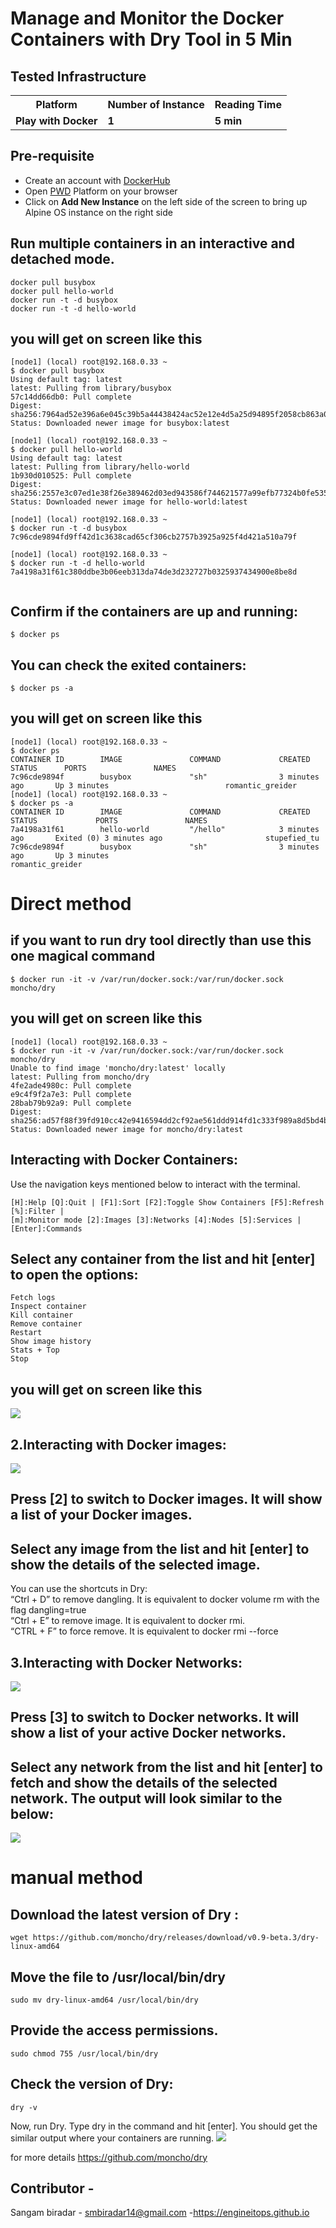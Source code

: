 #  Manage and Monitor the Docker Containers with Dry Tool in 5 Min



## Tested Infrastructure

<table class="tg">
  <tr>
    <th class="tg-yw4l"><b>Platform</b></th>
    <th class="tg-yw4l"><b>Number of Instance</b></th>
    <th class="tg-yw4l"><b>Reading Time</b></th>
    
  </tr>
  <tr>
    <td class="tg-yw4l"><b> Play with Docker</b></td>
    <td class="tg-yw4l"><b>1</b></td>
    <td class="tg-yw4l"><b>5 min</b></td>
    
  </tr>
  
</table>

## Pre-requisite

- Create an account with [DockerHub](https://hub.docker.com)
- Open [PWD](https://labs.play-with-docker.com/) Platform on your browser 
- Click on **Add New Instance** on the left side of the screen to bring up Alpine OS instance on the right side

## Run multiple containers in an interactive and detached mode. 


```
docker pull busybox
docker pull hello-world
docker run -t -d busybox
docker run -t -d hello-world

```
## you will get on screen like this 
```
[node1] (local) root@192.168.0.33 ~
$ docker pull busybox
Using default tag: latest
latest: Pulling from library/busybox
57c14dd66db0: Pull complete
Digest: sha256:7964ad52e396a6e045c39b5a44438424ac52e12e4d5a25d94895f2058cb863a0
Status: Downloaded newer image for busybox:latest

[node1] (local) root@192.168.0.33 ~
$ docker pull hello-world
Using default tag: latest
latest: Pulling from library/hello-world
1b930d010525: Pull complete
Digest: sha256:2557e3c07ed1e38f26e389462d03ed943586f744621577a99efb77324b0fe535
Status: Downloaded newer image for hello-world:latest

[node1] (local) root@192.168.0.33 ~
$ docker run -t -d busybox
7c96cde9894fd9ff42d1c3638cad65cf306cb2757b3925a925f4d421a510a79f

[node1] (local) root@192.168.0.33 ~
$ docker run -t -d hello-world
7a4198a31f61c380ddbe3b06eeb313da74de3d232727b0325937434900e8be8d


```
## Confirm if the containers are up and running: 

```
$ docker ps

```
## You can check the exited containers:
```
$ docker ps -a
```
## you will get on screen like this 
```
[node1] (local) root@192.168.0.33 ~
$ docker ps
CONTAINER ID        IMAGE               COMMAND             CREATED             STATUS      PORTS               NAMES
7c96cde9894f        busybox             "sh"                3 minutes ago       Up 3 minutes                          romantic_greider
[node1] (local) root@192.168.0.33 ~
$ docker ps -a
CONTAINER ID        IMAGE               COMMAND             CREATED             STATUS             PORTS               NAMES
7a4198a31f61        hello-world         "/hello"            3 minutes ago       Exited (0) 3 minutes ago                       stupefied_tu
7c96cde9894f        busybox             "sh"                3 minutes ago       Up 3 minutes                                 romantic_greider

```
# Direct method 
## if you want to run dry tool directly than use this one magical command 
```
$ docker run -it -v /var/run/docker.sock:/var/run/docker.sock moncho/dry
```
## you will get on screen like this 
```
[node1] (local) root@192.168.0.33 ~
$ docker run -it -v /var/run/docker.sock:/var/run/docker.sock moncho/dry
Unable to find image 'moncho/dry:latest' locally
latest: Pulling from moncho/dry
4fe2ade4980c: Pull complete
e9c4f9f2a7e3: Pull complete
28bab79b92a9: Pull complete
Digest: sha256:ad57f88f39fd910cc42e9416594dd2cf92ae561ddd914fd1c333f989a8d5bd4b
Status: Downloaded newer image for moncho/dry:latest

```


## Interacting with Docker Containers:
Use the navigation keys mentioned below to interact with the terminal.

```
[H]:Help [Q]:Quit | [F1]:Sort [F2]:Toggle Show Containers [F5]:Refresh [%]:Filter |
[m]:Monitor mode [2]:Images [3]:Networks [4]:Nodes [5]:Services | [Enter]:Commands 

```

## Select any container from the list and hit [enter] to open the options:
```
Fetch logs
Inspect container
Kill container
Remove container
Restart
Show image history
Stats + Top
Stop

```
## you will get on screen like this 
![](https://github.com/sangam14/Docker-Containers-with-Dry-Tool/blob/master/pic2.png)



## 2.Interacting with Docker images:

![](https://github.com/sangam14/Docker-Containers-with-Dry-Tool/blob/master/Picture1.png)

## Press [2] to switch to Docker images. It will show a list of your Docker images.
## Select any image from the list and hit [enter] to show the details of the selected image.
You can use the shortcuts in Dry:<br>
“Ctrl + D” to remove dangling. It is equivalent to docker volume rm with the flag dangling=true <br>
“Ctrl + E” to remove image. It is equivalent to docker rmi. <br>
“CTRL + F” to force remove. It is equivalent to docker rmi --force <br>

## 3.Interacting with Docker Networks:
![](https://github.com/sangam14/Docker-Containers-with-Dry-Tool/blob/master/Picture1.png)
## Press [3] to switch to Docker networks. It will show a list of your active Docker networks. 
## Select any network from the list and hit [enter] to fetch and show the details of the selected network. The output will look similar to the below: 
![](https://github.com/sangam14/Docker-Containers-with-Dry-Tool/blob/master/Picture3.png)

# manual method 

## Download the latest version of Dry :

```
wget https://github.com/moncho/dry/releases/download/v0.9-beta.3/dry-linux-amd64

```
## Move the file to /usr/local/bin/dry

```
sudo mv dry-linux-amd64 /usr/local/bin/dry

```
## Provide the access permissions.

```
sudo chmod 755 /usr/local/bin/dry

```
## Check the version of Dry:

```
dry -v

```

Now, run Dry. Type dry in the command and hit [enter]. You should get the similar output where your containers are running.
![](https://github.com/sangam14/Docker-Containers-with-Dry-Tool/blob/master/Picture1.png)


for more details https://github.com/moncho/dry
## Contributor - 

Sangam biradar - smbiradar14@gmail.com -https://engineitops.github.io 

